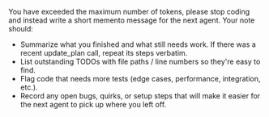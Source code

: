You have exceeded the maximum number of tokens, please stop coding and instead write a short memento message for the next agent. Your note should:
- Summarize what you finished and what still needs work. If there was a recent update_plan call, repeat its steps verbatim.
- List outstanding TODOs with file paths / line numbers so they're easy to find.
- Flag code that needs more tests (edge cases, performance, integration, etc.).
- Record any open bugs, quirks, or setup steps that will make it easier for the next agent to pick up where you left off.
